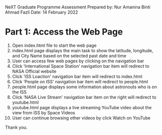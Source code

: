NeXT Graduate Programme Assessment
Prepared by: Nur Amanina Binti Ahmad Fazli
Date: 14 February 2022

Part 1: Access the Web Page
=======================================================================================================================
1. Open index.html file to start the web page
2. index.html page displays the main task to show the latitude, longitude, and City Name based on the selected past date and time
3. User can access few web pages by clicking on the navigation bar
4. Click 'International Space Station' navigation bar item will redirect to NASA Official website
5. Click 'ISS Loaction' navigation bar item will redirect to index.html
6. Click 'People on ISS' navigation bar item will redirect to people.html
7. people.html page displays some information about astronouts who is on the ISS
8. Click 'NASA Live Stream' navigation bar item on the right will redirect to youtube.html 
9. youtube.html page displays a live streaming YouTube video about the view from ISS by Space Videos
10. User can continue browsing other videos by click Watch on YouTube

Thank you.

